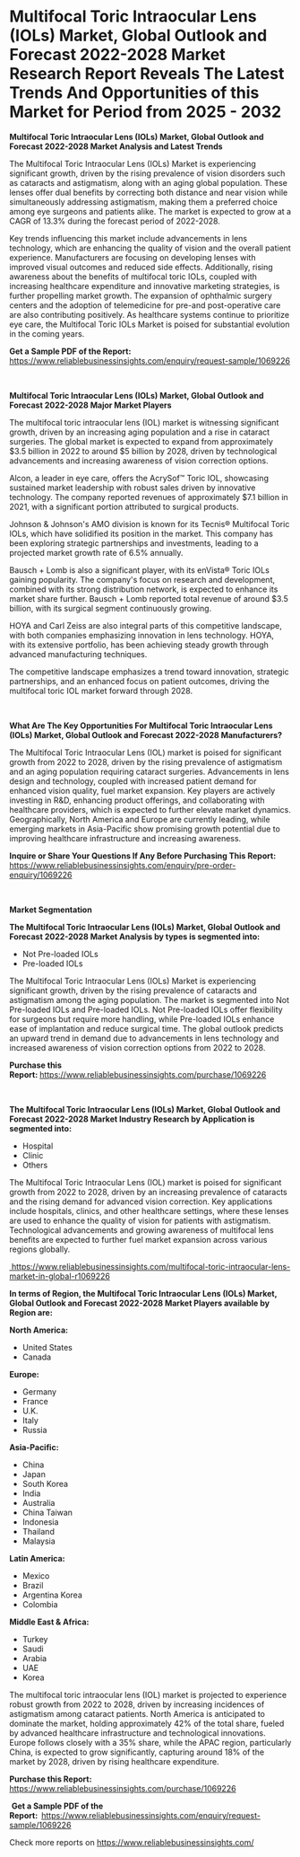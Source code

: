 <p><h1>Multifocal Toric Intraocular Lens (IOLs) Market, Global Outlook and Forecast 2022-2028 Market Research Report Reveals The Latest Trends And Opportunities of this Market for Period from 2025 - 2032</h1></p><p><strong>Multifocal Toric Intraocular Lens (IOLs) Market, Global Outlook and Forecast 2022-2028 Market Analysis and Latest Trends</strong></p>
<p><p>The Multifocal Toric Intraocular Lens (IOLs) Market is experiencing significant growth, driven by the rising prevalence of vision disorders such as cataracts and astigmatism, along with an aging global population. These lenses offer dual benefits by correcting both distance and near vision while simultaneously addressing astigmatism, making them a preferred choice among eye surgeons and patients alike. The market is expected to grow at a CAGR of 13.3% during the forecast period of 2022-2028.</p><p>Key trends influencing this market include advancements in lens technology, which are enhancing the quality of vision and the overall patient experience. Manufacturers are focusing on developing lenses with improved visual outcomes and reduced side effects. Additionally, rising awareness about the benefits of multifocal toric IOLs, coupled with increasing healthcare expenditure and innovative marketing strategies, is further propelling market growth. The expansion of ophthalmic surgery centers and the adoption of telemedicine for pre-and post-operative care are also contributing positively. As healthcare systems continue to prioritize eye care, the Multifocal Toric IOLs Market is poised for substantial evolution in the coming years.</p></p>
<p><strong>Get a Sample PDF of the Report:&nbsp;</strong> <a href="https://www.reliablebusinessinsights.com/enquiry/request-sample/1069226?utm_campaign=2242&utm_medium=2&utm_source=Github&utm_content=ia&utm_term=21032025&utm_id=multifocal-toric-intraocular-lens-iols-market-global-outlook-and-forecast-2022-2028">https://www.reliablebusinessinsights.com/enquiry/request-sample/1069226</a></p>
<p>&nbsp;</p>
<p><strong>Multifocal Toric Intraocular Lens (IOLs) Market, Global Outlook and Forecast 2022-2028 Major Market Players</strong></p>
<p><p>The multifocal toric intraocular lens (IOL) market is witnessing significant growth, driven by an increasing aging population and a rise in cataract surgeries. The global market is expected to expand from approximately $3.5 billion in 2022 to around $5 billion by 2028, driven by technological advancements and increasing awareness of vision correction options.</p><p>Alcon, a leader in eye care, offers the AcrySof™ Toric IOL, showcasing sustained market leadership with robust sales driven by innovative technology. The company reported revenues of approximately $7.1 billion in 2021, with a significant portion attributed to surgical products.</p><p>Johnson & Johnson's AMO division is known for its Tecnis® Multifocal Toric IOLs, which have solidified its position in the market. This company has been exploring strategic partnerships and investments, leading to a projected market growth rate of 6.5% annually.</p><p>Bausch + Lomb is also a significant player, with its enVista® Toric IOLs gaining popularity. The company's focus on research and development, combined with its strong distribution network, is expected to enhance its market share further. Bausch + Lomb reported total revenue of around $3.5 billion, with its surgical segment continuously growing.</p><p>HOYA and Carl Zeiss are also integral parts of this competitive landscape, with both companies emphasizing innovation in lens technology. HOYA, with its extensive portfolio, has been achieving steady growth through advanced manufacturing techniques. </p><p>The competitive landscape emphasizes a trend toward innovation, strategic partnerships, and an enhanced focus on patient outcomes, driving the multifocal toric IOL market forward through 2028.</p></p>
<p>&nbsp;</p>
<p><strong>What Are The Key Opportunities For Multifocal Toric Intraocular Lens (IOLs) Market, Global Outlook and Forecast 2022-2028 Manufacturers?</strong></p>
<p><p>The Multifocal Toric Intraocular Lens (IOL) market is poised for significant growth from 2022 to 2028, driven by the rising prevalence of astigmatism and an aging population requiring cataract surgeries. Advancements in lens design and technology, coupled with increased patient demand for enhanced vision quality, fuel market expansion. Key players are actively investing in R&D, enhancing product offerings, and collaborating with healthcare providers, which is expected to further elevate market dynamics. Geographically, North America and Europe are currently leading, while emerging markets in Asia-Pacific show promising growth potential due to improving healthcare infrastructure and increasing awareness.</p></p>
<p><strong>Inquire or Share Your Questions If Any Before Purchasing This Report:</strong> <a href="https://www.reliablebusinessinsights.com/enquiry/pre-order-enquiry/1069226?utm_campaign=2242&utm_medium=2&utm_source=Github&utm_content=ia&utm_term=21032025&utm_id=multifocal-toric-intraocular-lens-iols-market-global-outlook-and-forecast-2022-2028">https://www.reliablebusinessinsights.com/enquiry/pre-order-enquiry/1069226</a></p>
<p>&nbsp;</p>
<p><strong>Market Segmentation</strong></p>
<p><strong>The Multifocal Toric Intraocular Lens (IOLs) Market, Global Outlook and Forecast 2022-2028 Market Analysis by types is segmented into:</strong></p>
<p><ul><li>Not Pre-loaded IOLs</li><li>Pre-loaded IOLs</li></ul></p>
<p><p>The Multifocal Toric Intraocular Lens (IOLs) Market is experiencing significant growth, driven by the rising prevalence of cataracts and astigmatism among the aging population. The market is segmented into Not Pre-loaded IOLs and Pre-loaded IOLs. Not Pre-loaded IOLs offer flexibility for surgeons but require more handling, while Pre-loaded IOLs enhance ease of implantation and reduce surgical time. The global outlook predicts an upward trend in demand due to advancements in lens technology and increased awareness of vision correction options from 2022 to 2028.</p></p>
<p><strong>Purchase this Report:&nbsp;</strong><a href="https://www.reliablebusinessinsights.com/purchase/1069226?utm_campaign=2242&utm_medium=2&utm_source=Github&utm_content=ia&utm_term=21032025&utm_id=multifocal-toric-intraocular-lens-iols-market-global-outlook-and-forecast-2022-2028">https://www.reliablebusinessinsights.com/purchase/1069226</a></p>
<p>&nbsp;</p>
<p><strong>The Multifocal Toric Intraocular Lens (IOLs) Market, Global Outlook and Forecast 2022-2028 Market Industry Research by Application is segmented into:</strong></p>
<p><ul><li>Hospital</li><li>Clinic</li><li>Others</li></ul></p>
<p><p>The Multifocal Toric Intraocular Lens (IOL) market is poised for significant growth from 2022 to 2028, driven by an increasing prevalence of cataracts and the rising demand for advanced vision correction. Key applications include hospitals, clinics, and other healthcare settings, where these lenses are used to enhance the quality of vision for patients with astigmatism. Technological advancements and growing awareness of multifocal lens benefits are expected to further fuel market expansion across various regions globally.</p></p>
<p><a href="https://www.reliablebusinessinsights.com/multifocal-toric-intraocular-lens-market-in-global-r1069226?utm_campaign=2242&utm_medium=2&utm_source=Github&utm_content=ia&utm_term=21032025&utm_id=multifocal-toric-intraocular-lens-iols-market-global-outlook-and-forecast-2022-2028">&nbsp;https://www.reliablebusinessinsights.com/multifocal-toric-intraocular-lens-market-in-global-r1069226</a></p>
<p><strong>In terms of Region, the Multifocal Toric Intraocular Lens (IOLs) Market, Global Outlook and Forecast 2022-2028 Market Players available by Region are:</strong></p>
<p>
    <p> <strong> North America: </strong>
        <ul>
            <li>United States</li>
            <li>Canada</li>
        </ul>
        </p> 
    <p> <strong> Europe: </strong>
        <ul>
            <li>Germany</li>
            <li>France</li>
            <li>U.K.</li>
            <li>Italy</li>
            <li>Russia</li>
        </ul>
        </p> 
    <p> <strong> Asia-Pacific: </strong>
        <ul>
            <li>China</li>
            <li>Japan</li>
            <li>South Korea</li>
            <li>India</li>
            <li>Australia</li>
            <li>China Taiwan</li>
            <li>Indonesia</li>
            <li>Thailand</li>
            <li>Malaysia</li>
        </ul>
        </p> 
    <p> <strong> Latin America: </strong>
        <ul>
            <li>Mexico</li>
            <li>Brazil</li>
            <li>Argentina Korea</li>
            <li>Colombia</li>
        </ul>
        </p> 
    <p> <strong> Middle East & Africa: </strong>
        <ul>
            <li>Turkey</li>
            <li>Saudi</li>
            <li>Arabia</li>
            <li>UAE</li>
            <li>Korea</li>
        </ul>
    </p>
    </p>
<p><p>The multifocal toric intraocular lens (IOL) market is projected to experience robust growth from 2022 to 2028, driven by increasing incidences of astigmatism among cataract patients. North America is anticipated to dominate the market, holding approximately 42% of the total share, fueled by advanced healthcare infrastructure and technological innovations. Europe follows closely with a 35% share, while the APAC region, particularly China, is expected to grow significantly, capturing around 18% of the market by 2028, driven by rising healthcare expenditure.</p></p>
<p><strong>Purchase this Report: </strong><a href="https://www.reliablebusinessinsights.com/purchase/1069226?utm_campaign=2242&utm_medium=2&utm_source=Github&utm_content=ia&utm_term=21032025&utm_id=multifocal-toric-intraocular-lens-iols-market-global-outlook-and-forecast-2022-2028">https://www.reliablebusinessinsights.com/purchase/1069226</a></p>
<p>&nbsp;<strong>Get a Sample PDF of the Report:&nbsp;&nbsp;</strong><a href="https://www.reliablebusinessinsights.com/enquiry/request-sample/1069226?utm_campaign=2242&utm_medium=2&utm_source=Github&utm_content=ia&utm_term=21032025&utm_id=multifocal-toric-intraocular-lens-iols-market-global-outlook-and-forecast-2022-2028">https://www.reliablebusinessinsights.com/enquiry/request-sample/1069226</a></p>
<p><strong></strong></p>
<p>Check more reports on <a href="https://www.reliablebusinessinsights.com/?utm_campaign=2242&utm_medium=2&utm_source=Github&utm_content=ia&utm_term=21032025&utm_id=multifocal-toric-intraocular-lens-iols-market-global-outlook-and-forecast-2022-2028">https://www.reliablebusinessinsights.com/</a></p>